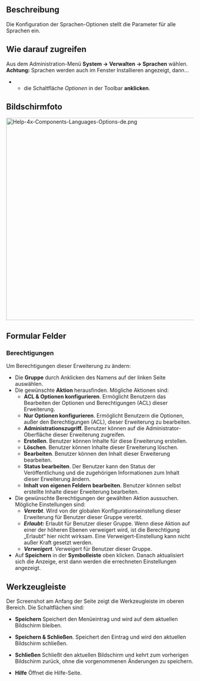 <!-- Filename: Help4.x:Languages:_Options / Display title: Sprachen: Optionen -->

## Beschreibung

Die Konfiguration der Sprachen-Optionen stellt die Parameter für alle
Sprachen ein.

## Wie darauf zugreifen

Aus dem Administration-Menü **System **→** Verwalten **→** Sprachen**
wählen. **Achtung:** Sprachen werden auch im Fenster Installieren
angezeigt, dann...

- - die Schaltfläche *Optionen* in der Toolbar **anklicken**.

## Bildschirmfoto

<img
src="https://docs.joomla.org/images/thumb/e/e6/Help-4x-Components-Languages-Options-de.png/800px-Help-4x-Components-Languages-Options-de.png"
decoding="async"
srcset="https://docs.joomla.org/images/e/e6/Help-4x-Components-Languages-Options-de.png 1.5x"
data-file-width="1000" data-file-height="678" width="800" height="542"
alt="Help-4x-Components-Languages-Options-de.png" />

## Formular Felder

### Berechtigungen

Um Berechtigungen dieser Erweiterung zu ändern:

- Die **Gruppe** durch Anklicken des Namens auf der linken Seite
  auswählen.
- Die gewünschte **Aktion** herausfinden. Mögliche Aktionen sind:
  - **ACL & Optionen konfigurieren**. Ermöglicht Benutzern das
    Bearbeiten der Optionen und Berechtigungen (ACL) dieser Erweiterung.
  - **Nur Optionen konfigurieren**. Ermöglicht Benutzern die Optionen,
    außer den Berechtigungen (ACL), dieser Erweiterung zu bearbeiten.
  - **Administrationszugriff.** Benutzer können auf die
    Administrator-Oberfläche dieser Erweiterung zugreifen.
  - **Erstellen**. Benutzer können Inhalte für diese Erweiterung
    erstellen.
  - **Löschen**. Benutzer können Inhalte dieser Erweiterung löschen.
  - **Bearbeiten**. Benutzer können den Inhalt dieser Erweiterung
    bearbeiten.
  - **Status bearbeiten**. Der Benutzer kann den Status der
    Veröffentlichung und die zugehörigen Informationen zum Inhalt dieser
    Erweiterung ändern.
  - **Inhalt von eigenen Feldern bearbeiten**. Benutzer können selbst
    erstellte Inhalte dieser Erweiterung bearbeiten.
- Die gewünschte Berechtigungen der gewählten Aktion aussuchen. Mögliche
  Einstellungen sind:
  - ***Vererbt***. Wird von der globalen Konfigurationseinstellung
    dieser Erweiterung für Benutzer dieser Gruppe vererbt.
  - ***Erlaubt:*** Erlaubt für Benutzer dieser Gruppe. Wenn diese Aktion
    auf einer der höheren Ebenen verweigert wird, ist die Berechtigung
    „Erlaubt“ hier nicht wirksam. Eine Verweigert-Einstellung kann nicht
    außer Kraft gesetzt werden.
  - ***Verweigert***. Verweigert für Benutzer dieser Gruppe.
- Auf **Speichern** in der **Symbolleiste** oben klicken. Danach
  aktualisiert sich die Anzeige, erst dann werden die errechneten
  Einstellungen angezeigt.

## Werkzeugleiste

Der Screenshot am Anfang der Seite zeigt die Werkzeugleiste im oberen
Bereich. Die Schaltflächen sind:

- **Speichern** Speichert den Menüeintrag und wird auf dem aktuellen
  Bildschirm bleiben.

<!-- -->

- **Speichern & Schließen**. Speichert den Eintrag und wird den
  aktuellen Bildschirm schließen.

<!-- -->

- **Schließen** Schließt den aktuellen Bildschirm und kehrt zum
  vorherigen Bildschirm zurück, ohne die vorgenommenen Änderungen zu
  speichern.

<!-- -->

- **Hilfe** Öffnet die Hilfe-Seite.
